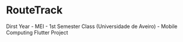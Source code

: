 # RouteTrack
Dirst Year - MEI - 1st Semester Class (Universidade de Aveiro) - Mobile Computing Flutter Project

